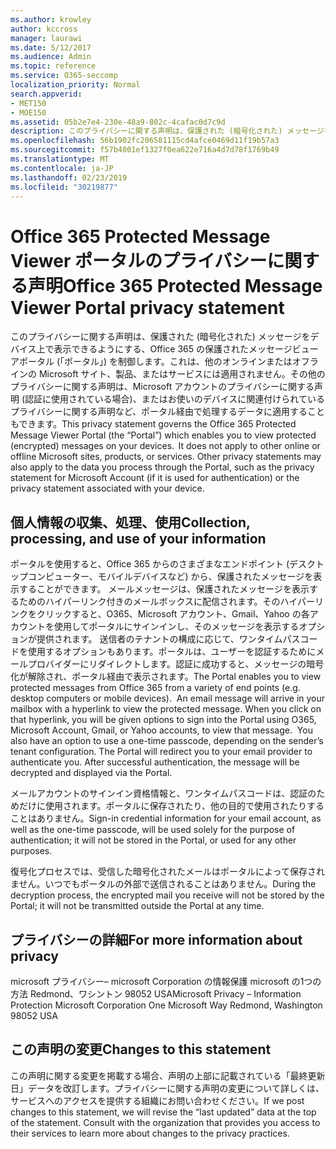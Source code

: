 ```yaml
---
ms.author: krowley
author: kccross
manager: laurawi
ms.date: 5/12/2017
ms.audience: Admin
ms.topic: reference
ms.service: O365-seccomp
localization_priority: Normal
search.appverid:
- MET150
- MOE150
ms.assetid: 05b2e7e4-230e-48a9-802c-4cafac0d7c9d
description: このプライバシーに関する声明は、保護された (暗号化された) メッセージをデバイス上で表示できるようにする、Office 365 の保護されたメッセージビューアポータル (「ポータル」) を制御します。これは、他のオンラインまたはオフラインの Microsoft サイト、製品、またはサービスには適用されません。その他のプライバシーに関する声明は、Microsoft アカウントのプライバシーに関する声明 (認証に使用されている場合)、またはお使いのデバイスに関連付けられているプライバシーに関する声明など、ポータル経由で処理するデータに適用することもできます。
ms.openlocfilehash: 56b1902fc206581115cd4afce0469d11f19b57a3
ms.sourcegitcommit: f57b4001ef1327f0ea622e716a4d7d78f1769b49
ms.translationtype: MT
ms.contentlocale: ja-JP
ms.lasthandoff: 02/23/2019
ms.locfileid: "30219877"
---
```

# <a name="office-365-protected-message-viewer-portal-privacy-statement"></a><span data-ttu-id="1a87f-104">Office 365 Protected Message Viewer ポータルのプライバシーに関する声明</span><span class="sxs-lookup"><span data-stu-id="1a87f-104">Office 365 Protected Message Viewer Portal privacy statement</span></span>

<span data-ttu-id="1a87f-p102">このプライバシーに関する声明は、保護された (暗号化された) メッセージをデバイス上で表示できるようにする、Office 365 の保護されたメッセージビューアポータル (「ポータル」) を制御します。これは、他のオンラインまたはオフラインの Microsoft サイト、製品、またはサービスには適用されません。その他のプライバシーに関する声明は、Microsoft アカウントのプライバシーに関する声明 (認証に使用されている場合)、またはお使いのデバイスに関連付けられているプライバシーに関する声明など、ポータル経由で処理するデータに適用することもできます。</span><span class="sxs-lookup"><span data-stu-id="1a87f-p102">This privacy statement governs the Office 365 Protected Message Viewer Portal (the “Portal”) which enables you to view protected (encrypted) messages on your devices.  It does not apply to other online or offline Microsoft sites, products, or services. Other privacy statements may also apply to the data you process through the Portal, such as the privacy statement for Microsoft Account (if it is used for authentication) or the privacy statement associated with your device.</span></span>

## <a name="collection-processing-and-use-of-your-information"></a><span data-ttu-id="1a87f-108">個人情報の収集、処理、使用</span><span class="sxs-lookup"><span data-stu-id="1a87f-108">Collection, processing, and use of your information</span></span>

<span data-ttu-id="1a87f-p103">ポータルを使用すると、Office 365 からのさまざまなエンドポイント (デスクトップコンピューター、モバイルデバイスなど) から、保護されたメッセージを表示することができます。 メールメッセージは、保護されたメッセージを表示するためのハイパーリンク付きのメールボックスに配信されます。そのハイパーリンクをクリックすると、O365、Microsoft アカウント、Gmail、Yahoo の各アカウントを使用してポータルにサインインし、そのメッセージを表示するオプションが提供されます。 送信者のテナントの構成に応じて、ワンタイムパスコードを使用するオプションもあります。ポータルは、ユーザーを認証するためにメールプロバイダーにリダイレクトします。認証に成功すると、メッセージの暗号化が解除され、ポータル経由で表示されます。</span><span class="sxs-lookup"><span data-stu-id="1a87f-p103">The Portal enables you to view protected messages from Office 365 from a variety of end points (e.g. desktop computers or mobile devices).  An email message will arrive in your mailbox with a hyperlink to view the protected message. When you click on that hyperlink, you will be given options to sign into the Portal using O365, Microsoft Account, Gmail, or Yahoo accounts, to view that message.  You also have an option to use a one-time passcode, depending on the sender’s tenant configuration. The Portal will redirect you to your email provider to authenticate you. After successful authentication, the message will be decrypted and displayed via the Portal.</span></span>

<span data-ttu-id="1a87f-115">メールアカウントのサインイン資格情報と、ワンタイムパスコードは、認証のためだけに使用されます。ポータルに保存されたり、他の目的で使用されたりすることはありません。</span><span class="sxs-lookup"><span data-stu-id="1a87f-115">Sign-in credential information for your email account, as well as the one-time passcode, will be used solely for the purpose of authentication; it will not be stored in the Portal, or used for any other purposes.</span></span>

<span data-ttu-id="1a87f-116">復号化プロセスでは、受信した暗号化されたメールはポータルによって保存されません。いつでもポータルの外部で送信されることはありません。</span><span class="sxs-lookup"><span data-stu-id="1a87f-116">During the decryption process, the encrypted mail you receive will not be stored by the Portal; it will not be transmitted outside the Portal at any time.</span></span>

## <a name="for-more-information-about-privacy"></a><span data-ttu-id="1a87f-117">プライバシーの詳細</span><span class="sxs-lookup"><span data-stu-id="1a87f-117">For more information about privacy</span></span>

<span data-ttu-id="1a87f-118">microsoft プライバシー– microsoft Corporation の情報保護 microsoft の1つの方法 Redmond、ワシントン 98052 USA</span><span class="sxs-lookup"><span data-stu-id="1a87f-118">Microsoft Privacy – Information Protection Microsoft Corporation One Microsoft Way Redmond, Washington 98052 USA</span></span>

##     <a name="changes-to-this-statement"></a><span data-ttu-id="1a87f-119">この声明の変更</span><span class="sxs-lookup"><span data-stu-id="1a87f-119">Changes to this statement</span></span>

<span data-ttu-id="1a87f-p104">この声明に関する変更を掲載する場合、声明の上部に記載されている「最終更新日」データを改訂します。プライバシーに関する声明の変更について詳しくは、サービスへのアクセスを提供する組織にお問い合わせください。</span><span class="sxs-lookup"><span data-stu-id="1a87f-p104">If we post changes to this statement, we will revise the “last updated” data at the top of the statement. Consult with the organization that provides you access to their services to learn more about changes to the privacy practices.</span></span>


